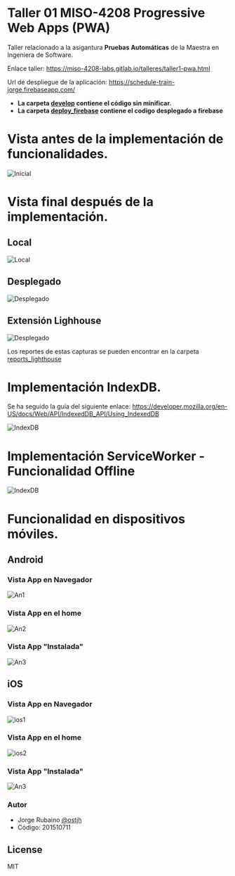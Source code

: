 # Taller 01 MISO-4208 Progressive Web Apps (PWA)

Taller relacionado a la asigantura **Pruebas Automáticas** de la Maestra en Ingeniera de Software.

Enlace taller: https://miso-4208-labs.gitlab.io/talleres/taller1-pwa.html

Url de despliegue de la aplicación: https://schedule-train-jorge.firebaseapp.com/

* **La carpeta [develop] contiene el código sin minificar.**
* **La carpeta [deploy_firebase] contiene el codigo desplegado a firebase**

# Vista antes de la implementación de funcionalidades.

![Inicial](https://raw.githubusercontent.com/jhrubiano10/taller_01_MISO_4208_PWA/master/images/Estado_inicial.png)

# Vista final después de la implementación.

## Local

![Local](https://github.com/jhrubiano10/taller_01_MISO_4208_PWA/blob/master/images/final_local.png?raw=true)

## Desplegado

![Desplegado](https://github.com/jhrubiano10/taller_01_MISO_4208_PWA/blob/master/images/Desplegado_firebase.png?raw=true)

## Extensión Lighhouse

![Desplegado](https://github.com/jhrubiano10/taller_01_MISO_4208_PWA/blob/master/images/Reporte_extension_lighouse.png?raw=true)

Los reportes de estas capturas se pueden encontrar en la carpeta [reports_lighthouse]

# Implementación IndexDB.

Se ha seguido la guía del siguiente enlace: https://developer.mozilla.org/en-US/docs/Web/API/IndexedDB_API/Using_IndexedDB

![IndexDB](https://github.com/jhrubiano10/taller_01_MISO_4208_PWA/blob/master/images/IndexDB.gif?raw=true)

# Implementación ServiceWorker - Funcionalidad Offline

![IndexDB](https://github.com/jhrubiano10/taller_01_MISO_4208_PWA/blob/master/images/OfflineApp.gif?raw=true)

# Funcionalidad en dispositivos móviles.

## Android

### Vista App en Navegador

![An1](https://github.com/jhrubiano10/taller_01_MISO_4208_PWA/blob/master/images/Install_PWA.png?raw=true)

### Vista App en el home

![An2](https://github.com/jhrubiano10/taller_01_MISO_4208_PWA/blob/master/images/Icon_PWA.png?raw=true)

### Vista App "Instalada"

![An3](https://github.com/jhrubiano10/taller_01_MISO_4208_PWA/blob/master/images/PWA_android.png?raw=true)

## iOS

### Vista App en Navegador

![ios1](https://github.com/jhrubiano10/taller_01_MISO_4208_PWA/blob/master/images/PWA_iOS.jpeg?raw=true)

### Vista App en el home

![ios2](https://github.com/jhrubiano10/taller_01_MISO_4208_PWA/blob/master/images/Icon_PWA_iOS.jpeg?raw=true)

### Vista App "Instalada"

![An3](https://github.com/jhrubiano10/taller_01_MISO_4208_PWA/blob/master/images/Install_PWA_iOS.jpeg?raw=true)


### Autor
* Jorge Rubaino [@ostjh]
* Código: 201510711


License
----
MIT


[@ostjh]:https://twitter.com/ostjh
[reports_lighthouse]:https://github.com/jhrubiano10/taller_01_MISO_4208_PWA/tree/master/reports_lighthouse
[deploy_firebase]:https://github.com/jhrubiano10/taller_01_MISO_4208_PWA/tree/master/deploy_firebase
[develop]:https://github.com/jhrubiano10/taller_01_MISO_4208_PWA/tree/master/develop
